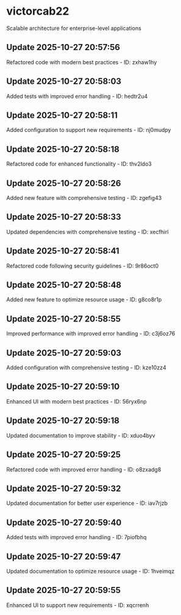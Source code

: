 # victorcab22
Scalable architecture for enterprise-level applications

## Update 2025-10-27 20:57:56
Refactored code with modern best practices - ID: zxhaw1hy


## Update 2025-10-27 20:58:03
Added tests with improved error handling - ID: hedtr2u4


## Update 2025-10-27 20:58:11
Added configuration to support new requirements - ID: nj0mudpy


## Update 2025-10-27 20:58:18
Refactored code for enhanced functionality - ID: thv2ldo3


## Update 2025-10-27 20:58:26
Added new feature with comprehensive testing - ID: zgefig43


## Update 2025-10-27 20:58:33
Updated dependencies with comprehensive testing - ID: xecfhirl


## Update 2025-10-27 20:58:41
Refactored code following security guidelines - ID: 9r86oct0


## Update 2025-10-27 20:58:48
Added new feature to optimize resource usage - ID: g8co8r1p


## Update 2025-10-27 20:58:55
Improved performance with improved error handling - ID: c3j6oz76


## Update 2025-10-27 20:59:03
Added configuration with comprehensive testing - ID: kze10zz4


## Update 2025-10-27 20:59:10
Enhanced UI with modern best practices - ID: 56ryx6np


## Update 2025-10-27 20:59:18
Updated documentation to improve stability - ID: xduo4byv


## Update 2025-10-27 20:59:25
Refactored code with improved error handling - ID: o8zxadg8


## Update 2025-10-27 20:59:32
Updated documentation for better user experience - ID: iav7rjzb


## Update 2025-10-27 20:59:40
Added tests with improved error handling - ID: 7piofbhq


## Update 2025-10-27 20:59:47
Updated documentation to optimize resource usage - ID: 1hveimqz


## Update 2025-10-27 20:59:55
Enhanced UI to support new requirements - ID: xqcrrenh

